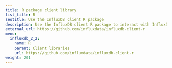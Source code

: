 ```yaml
---
title: R package client library
list_title: R
seotitle: Use the InfluxDB client R package
description: Use the InfluxDB client R package to interact with InfluxDB.
external_url: https://github.com/influxdata/influxdb-client-r
menu:
  influxdb_2_2:
    name: R
    parent: Client libraries
    url: https://github.com/influxdata/influxdb-client-r
weight: 201
---
```

